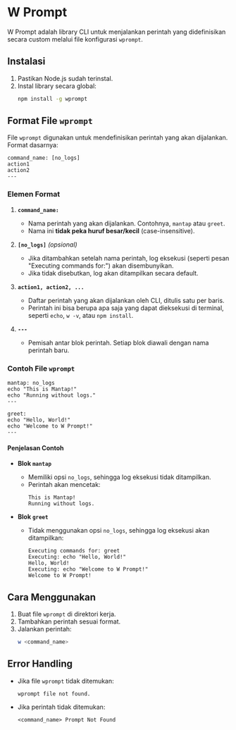# W Prompt

W Prompt adalah library CLI untuk menjalankan perintah yang didefinisikan secara custom melalui file konfigurasi `wprompt`.

## Instalasi
1. Pastikan Node.js sudah terinstal.
2. Instal library secara global:
   ```bash
   npm install -g wprompt
   ```

## Format File `wprompt`
File `wprompt` digunakan untuk mendefinisikan perintah yang akan dijalankan. Format dasarnya:

```plaintext
command_name: [no_logs]
action1
action2
---
```

### Elemen Format
1. **`command_name:`**
   - Nama perintah yang akan dijalankan. Contohnya, `mantap` atau `greet`.
   - Nama ini **tidak peka huruf besar/kecil** (case-insensitive).

2. **`[no_logs]`** *(opsional)*
   - Jika ditambahkan setelah nama perintah, log eksekusi (seperti pesan "Executing commands for:") akan disembunyikan.
   - Jika tidak disebutkan, log akan ditampilkan secara default.

3. **`action1, action2, ...`**
   - Daftar perintah yang akan dijalankan oleh CLI, ditulis satu per baris.
   - Perintah ini bisa berupa apa saja yang dapat dieksekusi di terminal, seperti `echo`, `w -v`, atau `npm install`.

4. **`---`**
   - Pemisah antar blok perintah. Setiap blok diawali dengan nama perintah baru.

### Contoh File `wprompt`
```plaintext
mantap: no_logs
echo "This is Mantap!"
echo "Running without logs."
---

greet:
echo "Hello, World!"
echo "Welcome to W Prompt!"
---
```

#### Penjelasan Contoh
- **Blok `mantap`**
  - Memiliki opsi `no_logs`, sehingga log eksekusi tidak ditampilkan.
  - Perintah akan mencetak:
    ```
    This is Mantap!
    Running without logs.
    ```

- **Blok `greet`**
  - Tidak menggunakan opsi `no_logs`, sehingga log eksekusi akan ditampilkan:
    ```
    Executing commands for: greet
    Executing: echo "Hello, World!"
    Hello, World!
    Executing: echo "Welcome to W Prompt!"
    Welcome to W Prompt!
    ```

## Cara Menggunakan
1. Buat file `wprompt` di direktori kerja.
2. Tambahkan perintah sesuai format.
3. Jalankan perintah:
   ```bash
   w <command_name>
   ```

## Error Handling
- Jika file `wprompt` tidak ditemukan:
  ```
  wprompt file not found.
  ```
- Jika perintah tidak ditemukan:
  ```
  <command_name> Prompt Not Found
  ```
